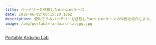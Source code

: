 ```yaml
---
title: バッテリーを搭載したArduinoケース
date: 2019-06-02T06:15:20.186Z
description: 便利そうなバッテリーを搭載したArduinoケースの作例を紹介します。
image: /img/portable-arduino-labjpg.jpg
---
```

[Portable Arduino Lab](https://www.instructables.com/id/Portable-Arduino-Lab/)
